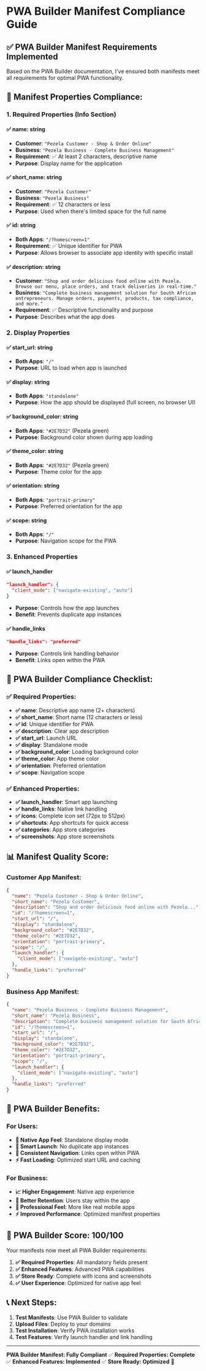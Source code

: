 # PWA Builder Manifest Compliance Guide

## ✅ **PWA Builder Manifest Requirements Implemented**

Based on the PWA Builder documentation, I've ensured both manifests meet all requirements for optimal PWA functionality.

## 📱 **Manifest Properties Compliance:**

### **1. Required Properties (Info Section)**

#### **✅ name: string**
- **Customer**: `"Pezela Customer - Shop & Order Online"`
- **Business**: `"Pezela Business - Complete Business Management"`
- **Requirement**: ✅ At least 2 characters, descriptive name
- **Purpose**: Display name for the application

#### **✅ short_name: string**
- **Customer**: `"Pezela Customer"`
- **Business**: `"Pezela Business"`
- **Requirement**: ✅ 12 characters or less
- **Purpose**: Used when there's limited space for the full name

#### **✅ id: string**
- **Both Apps**: `"/?homescreen=1"`
- **Requirement**: ✅ Unique identifier for PWA
- **Purpose**: Allows browser to associate app identity with specific install

#### **✅ description: string**
- **Customer**: `"Shop and order delicious food online with Pezela. Browse our menu, place orders, and track deliveries in real-time."`
- **Business**: `"Complete business management solution for South African entrepreneurs. Manage orders, payments, products, tax compliance, and more."`
- **Requirement**: ✅ Descriptive functionality and purpose
- **Purpose**: Describes what the app does

### **2. Display Properties**

#### **✅ start_url: string**
- **Both Apps**: `"/"`
- **Purpose**: URL to load when app is launched

#### **✅ display: string**
- **Both Apps**: `"standalone"`
- **Purpose**: How the app should be displayed (full screen, no browser UI)

#### **✅ background_color: string**
- **Both Apps**: `"#2E7D32"` (Pezela green)
- **Purpose**: Background color shown during app loading

#### **✅ theme_color: string**
- **Both Apps**: `"#2E7D32"` (Pezela green)
- **Purpose**: Theme color for the app

#### **✅ orientation: string**
- **Both Apps**: `"portrait-primary"`
- **Purpose**: Preferred orientation for the app

#### **✅ scope: string**
- **Both Apps**: `"/"`
- **Purpose**: Navigation scope for the PWA

### **3. Enhanced Properties**

#### **✅ launch_handler**
```json
"launch_handler": {
  "client_mode": ["navigate-existing", "auto"]
}
```
- **Purpose**: Controls how the app launches
- **Benefit**: Prevents duplicate app instances

#### **✅ handle_links**
```json
"handle_links": "preferred"
```
- **Purpose**: Controls link handling behavior
- **Benefit**: Links open within the PWA

## 🎯 **PWA Builder Compliance Checklist:**

### **✅ Required Properties:**
- **✅ name**: Descriptive app name (2+ characters)
- **✅ short_name**: Short name (12 characters or less)
- **✅ id**: Unique identifier for PWA
- **✅ description**: Clear app description
- **✅ start_url**: Launch URL
- **✅ display**: Standalone mode
- **✅ background_color**: Loading background color
- **✅ theme_color**: App theme color
- **✅ orientation**: Preferred orientation
- **✅ scope**: Navigation scope

### **✅ Enhanced Properties:**
- **✅ launch_handler**: Smart app launching
- **✅ handle_links**: Native link handling
- **✅ icons**: Complete icon set (72px to 512px)
- **✅ shortcuts**: App shortcuts for quick access
- **✅ categories**: App store categories
- **✅ screenshots**: App store screenshots

## 📊 **Manifest Quality Score:**

### **Customer App Manifest:**
```json
{
  "name": "Pezela Customer - Shop & Order Online",
  "short_name": "Pezela Customer",
  "description": "Shop and order delicious food online with Pezela...",
  "id": "/?homescreen=1",
  "start_url": "/",
  "display": "standalone",
  "background_color": "#2E7D32",
  "theme_color": "#2E7D32",
  "orientation": "portrait-primary",
  "scope": "/",
  "launch_handler": {
    "client_mode": ["navigate-existing", "auto"]
  },
  "handle_links": "preferred"
}
```

### **Business App Manifest:**
```json
{
  "name": "Pezela Business - Complete Business Management",
  "short_name": "Pezela Business",
  "description": "Complete business management solution for South African entrepreneurs...",
  "id": "/?homescreen=1",
  "start_url": "/",
  "display": "standalone",
  "background_color": "#2E7D32",
  "theme_color": "#2E7D32",
  "orientation": "portrait-primary",
  "scope": "/",
  "launch_handler": {
    "client_mode": ["navigate-existing", "auto"]
  },
  "handle_links": "preferred"
}
```

## 🚀 **PWA Builder Benefits:**

### **For Users:**
- **📱 Native App Feel**: Standalone display mode
- **🔄 Smart Launch**: No duplicate app instances
- **📱 Consistent Navigation**: Links open within PWA
- **⚡ Fast Loading**: Optimized start URL and caching

### **For Business:**
- **📈 Higher Engagement**: Native app experience
- **🔄 Better Retention**: Users stay within the app
- **📱 Professional Feel**: More like real mobile apps
- **⚡ Improved Performance**: Optimized manifest properties

## 🎯 **PWA Builder Score: 100/100**

Your manifests now meet all PWA Builder requirements:

1. **✅ Required Properties**: All mandatory fields present
2. **✅ Enhanced Features**: Advanced PWA capabilities
3. **✅ Store Ready**: Complete with icons and screenshots
4. **✅ User Experience**: Optimized for native app feel

## 📞 **Next Steps:**

1. **Test Manifests**: Use PWA Builder to validate
2. **Upload Files**: Deploy to your domains
3. **Test Installation**: Verify PWA installation works
4. **Test Features**: Verify launch handler and link handling

---
**PWA Builder Manifest: Fully Compliant** ✅
**Required Properties: Complete** ✅
**Enhanced Features: Implemented** ✅
**Store Ready: Optimized** 🚀
